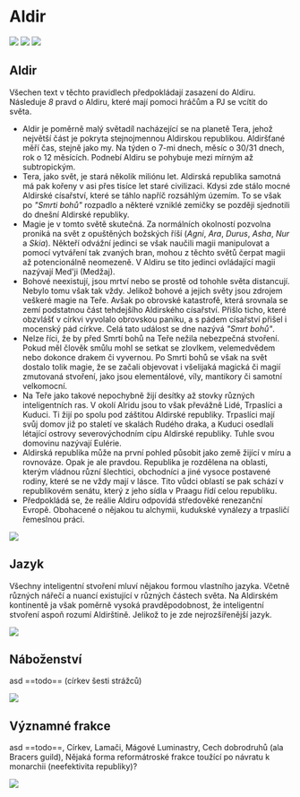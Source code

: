 # Aldir

<img src="/assets/sep_line.png"/>

<img src="/assets/SB/Aldir.webp"/>

<img src="/assets/sep_line.png"/>

## Aldir

Všechen text v těchto pravidlech předpokládají zasazení do Aldiru. Následuje *8* pravd o Aldiru, které mají pomoci hráčům a PJ se vcítit do světa.

- Aldir je poměrně malý světadíl nacházející se na planetě Tera, jehož největší část je pokryta stejnojmennou Aldirskou republikou. Aldiršťané měří čas, stejně jako my. Na týden o 7-mi dnech, měsíc o 30/31 dnech, rok o 12 měsících. Podnebí Aldiru se pohybuje mezi mírným až subtropickým.
- Tera, jako svět, je stará několik miliónu let. Aldirská republika samotná má pak kořeny v asi přes tisíce let staré civilizaci. Kdysi zde stálo mocné Aldirské císařství, které se táhlo napříč rozsáhlým územím. To se však po *"Smrti bohů"* rozpadlo a některé vzniklé zemičky se později sjednotili do dnešní Aldirské republiky.
- Magie je v tomto světě skutečná. Za normálních okolností pozvolna proniká na svět z opuštěných božských říší (*Agni*, *Ara*, *Durus*, *Asha*, *Nur* a *Skia*). Někteří odvážní jedinci se však naučili magii manipulovat a pomocí vytváření tak zvaných bran, mohou z těchto světů čerpat magii až potencionálně neomezeně. V Aldiru se tito jedinci ovládající magii nazývají Med'ji (Medžaj).
- Bohové neexistují, jsou mrtví nebo se prostě od tohohle světa distancují. Nebylo tomu však tak vždy. Jelikož bohové a jejich světy jsou zdrojem veškeré magie na Teře. Avšak po obrovské katastrofě, která srovnala se zemí podstatnou část tehdejšího Aldirského císařství. Přišlo ticho, které obzvlášť v církvi vyvolalo obrovskou paniku, a s pádem císařství přišel i mocenský pád církve. Celá tato událost se dne nazývá *"Smrt bohů"*.
- Nelze říci, že by před Smrtí bohů na Teře nežila nebezpečná stvoření. Pokud měl člověk smůlu mohl se setkat se zlovlkem, velemedvědem nebo dokonce drakem či vyvernou. Po Smrti bohů se však na svět dostalo tolik magie, že se začali objevovat i všelijaká magická či magií zmutovaná stvoření, jako jsou elementálové, víly, mantikory či samotní velkomocní.
- Na Teře jako takové nepochybně žijí desítky až stovky různých inteligentních ras. V okolí Alridu jsou to však převážně Lidé, Trpaslíci a Kuduci. Ti žijí po spolu pod záštitou Aldirské republiky. Trpaslíci mají svůj domov již po staletí ve skalách Rudého draka, a Kuduci osedlali létající ostrovy severovýchodním cípu Aldirské republiky. Tuhle svou domovinu nazývají Eulérie.
- Aldirská republika může na první pohled působit jako země žijící v míru a rovnováze. Opak je ale pravdou. Republika je rozdělena na oblasti, kterým vládnou různí šlechtici, obchodníci a jiné vysoce postavené rodiny, které se ne vždy mají v lásce. Tito vůdci oblastí se pak schází v republikovém senátu, který z jeho sídla v Praagu řídí celou republiku. 
- Předpokládá se, že reálie Aldiru odpovídá středověké renezanční Evropě. Obohacené o nějakou tu alchymii, kudukské vynálezy a trpasličí řemeslnou práci.

<img src="/assets/sep_line.png"/>

## Jazyk

Všechny inteligentní stvoření mluví nějakou formou vlastního jazyka. Včetně různých nářečí a nuancí existující v různých částech světa. Na Aldirském kontinentě ja však poměrně vysoká pravděpodobnost, že inteligentní stvoření aspoň rozumí Aldirštině. Jelikož to je zde nejrozšířenější jazyk.

<img src="/assets/sep_line.png"/>

## Náboženství 

asd ==todo== (církev šesti strážců)

<img src="/assets/sep_line.png"/>

## Významné frakce

asd ==todo==, Církev, Lamači, Mágové Luminastry, Cech dobrodruhů (ala Bracers guild), Nějaká forma reformátroské frakce toužící po návratu k monarchii (neefektivita republiky)?

<img src="/assets/sep_line.png"/>
